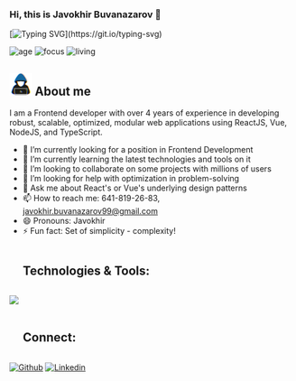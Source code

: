 ### Hi, this is Javokhir Buvanazarov 👋

[![Typing SVG](https://readme-typing-svg.herokuapp.com?font=Architects+Daughter&color=7AF79A&size=30&lines=I'am+Javokhir+Buvanazarov!;I'm+a+Frontend+Developer...;I'm+a+quick+learner;)](https://git.io/typing-svg)

![age](https://img.shields.io/badge/age-24-blue)
![focus](https://img.shields.io/badge/focus-frontend-brightgreen)
![living](https://img.shields.io/badge/living-Iowa-3c9)

## <picture><img src = "https://github.com/0xAbdulKhalid/0xAbdulKhalid/raw/main/assets/mdImages/about_me.gif" width = 40px></picture> **About me**

I am a Frontend developer with over 4 years of experience in developing robust, scalable, optimized, modular web applications using ReactJS, Vue, NodeJS, and TypeScript.

- 🔭 I’m currently looking for a position in Frontend Development
- 🌱 I’m currently learning the latest technologies and tools on it
- 👯 I’m looking to collaborate on some projects with millions of users
- 🤔 I’m looking for help with optimization in problem-solving
- 💬 Ask me about React's or Vue's underlying design patterns
- 📫 How to reach me: 641-819-26-83, javokhir.buvanazarov99@gmail.com
- 😄 Pronouns: Javokhir
- ⚡ Fun fact: Set of simplicity - complexity!



<div id="user-content-toc">
  <ul align="left">
    <summary><h2 style="display: inline-block">Technologies & Tools:</h2></summary>
  </ul>
</div>
<p align="left">
  <a href="https://skillicons.dev">
    <img src="https://skillicons.dev/icons?i=react,next,vue,javascript,typescript,redux,graphql,java,spring,nodejs,express,git,aws,bootstrap,css,scss,tailwind,docker,elasticsearch,html,materialui,mongodb,mysql,vscode&perline=19" />
  </a>
</p>


<div id="user-content-toc">
  <ul align="left">
    <summary><h2 style="display: inline-block">Connect:</h2></summary>
  </ul>
</div>

[![Github](https://img.shields.io/badge/-Github-000?style=flat&logo=Github&logoColor=white&color=gray)](https://github.com/JavokhirBuvanazarov)
[![Linkedin](https://img.shields.io/badge/-LinkedIn-blue?style=flat&logo=Linkedin&logoColor=white)](https://www.linkedin.com/in/javohir-buvanazarov/)


